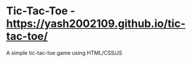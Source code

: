 # Tic-Tac-Toe - **https://yash2002109.github.io/tic-tac-toe/**

A simple tic-tac-toe game using HTML/CSS/JS


